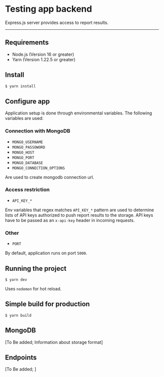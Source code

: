 # Testing app backend 

Express.js server provides access to report results. 

---
## Requirements
- Node.js (Version 16 or greater)
- Yarn (Version 1.22.5 or greater)


## Install
```bash 
$ yarn install
```

## Configure app
Application setup is done through environmental variables. 
The following variables are used:

### Connection with MongoDB
* `MONGO_USERNAME`
* `MONGO_PASSOWORD`
* `MONGO_HOST`
* `MONGO_PORT`
* `MONGO_DATABASE`
* `MONGO_CONNECTION_OPTIONS`

Are used to create mongodb connection url.

### Access restriction
* `API_KEY_*`

Env variables that regex matches `API_KEY_*` pattern are used to determine lists of API keys authorized to push report results to the storage. API keys have to be passed as an `x-api-key` header in incoming requests.

### Other 
* `PORT`

By default, application runs on port `5000`.

## Running the project

    $ yarn dev

Uses `nodemon` for hot reload.

## Simple build for production

    $ yarn build

## MongoDB
[To Be added; Information about storage format]

## Endpoints
[To Be added; ]